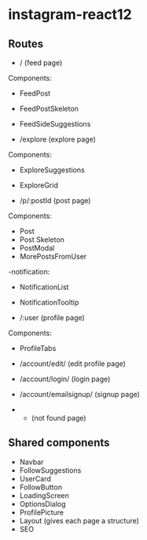 # instagram-react12

## Routes

 - / (feed page)

Components:
- FeedPost
- FeedPostSkeleton
- FeedSideSuggestions

- /explore (explore page)
  
Components:
- ExploreSuggestions
- ExploreGrid

- /p/:postId (post page)

Components:
- Post
- Post Skeleton
- PostModal
- MorePostsFromUser


-notification:

- NotificationList
- NotificationTooltip

- /:user (profile page)

Components:
- ProfileTabs

- /account/edit/ (edit profile page)

- /account/login/ (login page)


- /account/emailsignup/ (signup page)

- * (not found page) 


## Shared components

- Navbar
- FollowSuggestions
- UserCard
- FollowButton
- LoadingScreen
- OptionsDialog
- ProfilePicture
- Layout (gives each page a structure)
- SEO